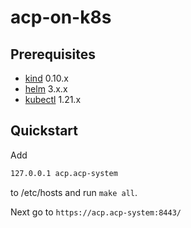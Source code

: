 # acp-on-k8s

## Prerequisites

* [kind](https://kind.sigs.k8s.io/) 0.10.x
* [helm](https://helm.sh/docs/intro/install/) 3.x.x
* [kubectl](https://kubernetes.io/docs/tasks/tools/) 1.21.x

## Quickstart

Add

``` sh
127.0.0.1 acp.acp-system
```

to /etc/hosts and run `make all`.

Next go to `https://acp.acp-system:8443/`
